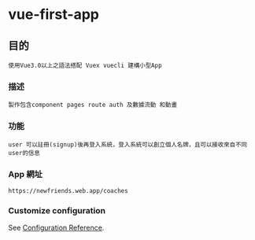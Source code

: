 # vue-first-app

## 目的

```
使用Vue3.0以上之語法搭配 Vuex vuecli 建構小型App
```

### 描述

```
製作包含component pages route auth 及數據流動 和動畫
```

### 功能

```
user 可以註冊(signup)後再登入系統，登入系統可以創立個人名牌，且可以接收來自不同user的信息
```

### App 網址

```
https://newfriends.web.app/coaches
```

### Customize configuration

See [Configuration Reference](https://cli.vuejs.org/config/).
